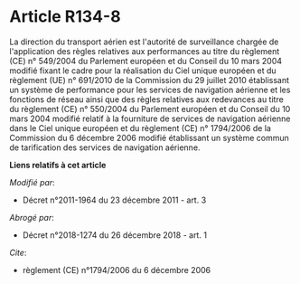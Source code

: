 # Article R134-8

La direction du transport aérien est l'autorité de surveillance chargée de l'application des règles relatives aux
performances au titre du règlement (CE) n° 549/2004 du Parlement européen et du Conseil du 10 mars 2004 modifié fixant le
cadre pour la réalisation du Ciel unique européen et du règlement (UE) n° 691/2010 de la Commission du 29 juillet 2010
établissant un système de performance pour les services de navigation aérienne et les fonctions de réseau ainsi que des
règles relatives aux redevances au titre du règlement (CE) n° 550/2004 du Parlement européen et du Conseil du 10 mars 2004
modifié relatif à la fourniture de services de navigation aérienne dans le Ciel unique européen et du règlement (CE) n°
1794/2006 de la Commission du 6 décembre 2006 modifié établissant un système commun de tarification des services de
navigation aérienne.

**Liens relatifs à cet article**

_Modifié par_:

  - Décret n°2011-1964 du 23 décembre 2011 - art. 3

_Abrogé par_:

  - Décret n°2018-1274 du 26 décembre 2018 - art. 1

_Cite_:

  - règlement (CE) n°1794/2006 du 6 décembre 2006
